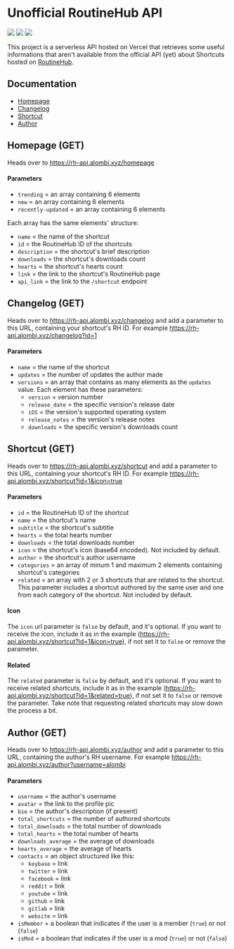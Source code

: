 # Unofficial RoutineHub API
![](https://img.shields.io/website?down_message=offline&up_message=online&url=https%3A%2F%2Frh-api.alombi.xyz)
![](https://img.shields.io/github/release-date/alombi/rh-api?label=latest%20release)
![](https://img.shields.io/badge/project%20status-active-brightgreen)

This project is a serverless API hosted on Vercel that retrieves some useful informations that aren't available from the official API (yet) about Shortcuts hosted on [RoutineHub](https://routinehub.co).
## Documentation
* [Homepage](#homepage-get)
* [Changelog](#changelog-get)
* [Shortcut](#shortcut-get)
* [Author](#author-get)


## Homepage (GET)
Heads over to https://rh-api.alombi.xyz/homepage
#### Parameters
* `trending` = an array containing 6 elements
* `new` = an array containing 6 elements
* `recently-updated` = an array containing 6 elements

Each array has the same elements' structure:
* `name` = the name of the shortcut
* `id` = the RoutineHub ID of the shortcuts
* `description` = the shortcut's brief description
* `downloads` = the shortcut's downloads count
* `hearts` = the shortcut's hearts count
* `link` = the link to the shortcut's RoutineHub page
* `api_link` = the link to the `/shortcut` endpoint

## Changelog (GET)
Heads over to https://rh-api.alombi.xyz/changelog and add a parameter to this URL, containing your shortcut's RH ID. For example https://rh-api.alombi.xyz/changelog?id=1
#### Parameters
* `name` = the name of the shortcut
* `updates` = the number of updates the author made
* `versions` = an array that contains as many elements as the `updates` value. Each element has these parameters:
   * `version` = version number
   * `release_date` = the specific verision's release date
   * `iOS` = the version's supported operating system
   * `release_notes` = the version's release notes
   * `downloads` = the specific version's downloads count

## Shortcut (GET)
Heads over to https://rh-api.alombi.xyz/shortcut and add a parameter to this URL, containing your shortcut's RH ID. For example https://rh-api.alombi.xyz/shortcut?id=1&icon=true
#### Parameters
* `id` = the RoutineHub ID of the shortcut
* `name` = the shortcut's name
* `subtitle` = the shortcut's subtitle
* `hearts` = the total hearts number
* `downloads` = the total downloads number
* `icon` = the shortcut's icon (base64 encoded). Not included by default.
* `author` = the shortcut's author username
* `categories` = an array of minum 1 and maximum 2 elements containing shortcut's categories
* `related` = an array with 2 or 3 shortcuts that are related to the shortcut. This parameter includes a shortcut authored by the same user and one from each category of the shortcut. Not included by default. 
#### Icon
The `icon` url parameter is `false` by default, and it's optional. If you want to receive the icon, include it as in the example (https://rh-api.alombi.xyz/shortcut?id=1&icon=true), if not set it to `false` or remove the parameter.

#### Related 
The `related` parameter is `false` by default, and it's optional. If you want to receive related shortcuts, include it as in the example (https://rh-api.alombi.xyz/shortcut?id=1&related=true), if not set it to `false` or remove the parameter. Take note that requesting related shortcuts may slow down the process a bit.


## Author (GET)
Heads over to https://rh-api.alombi.xyz/author and add a parameter to this URL, containing the author's RH username. For example https://rh-api.alombi.xyz/author?username=alombi
#### Parameters
* `username` = the author's username
* `avatar` = the link to the profile pic
* `bio` = the author's description (if present)
* `total_shortcuts` = the number of authored shortcuts
* `total_downloads` = the total number of downloads
* `total_hearts` = the total number of hearts
* `downloads_average` = the average of downloads
* `hearts_average`  = the average of hearts
* `contacts` = an object structured like this:
   * `keybase` = link
   * `twitter` = link
   * `facebook` = link
   * `reddit` = link
   * `youtube` = link
   * `github` = link
   * `gitlab` = link
   * `website` = link
* `isMember` = a boolean that indicates if the user is a member (`true`) or not (`false`)
* `isMod` = a boolean that indicates if the user is a mod (`true`) or not (`false`)
